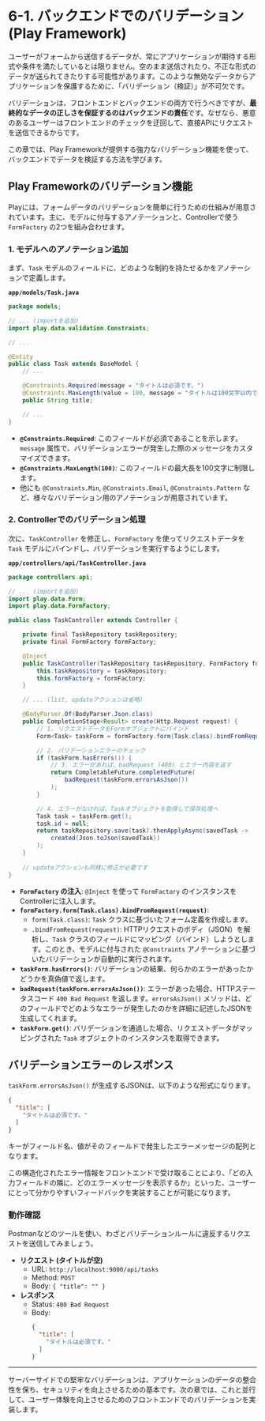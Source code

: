 # 6-1. バックエンドでのバリデーション (Play Framework)

ユーザーがフォームから送信するデータが、常にアプリケーションが期待する形式や条件を満たしているとは限りません。空のまま送信されたり、不正な形式のデータが送られてきたりする可能性があります。このような無効なデータからアプリケーションを保護するために、「バリデーション（検証）」が不可欠です。

バリデーションは、フロントエンドとバックエンドの両方で行うべきですが、**最終的なデータの正しさを保証するのはバックエンドの責任**です。なぜなら、悪意のあるユーザーはフロントエンドのチェックを迂回して、直接APIにリクエストを送信できるからです。

この章では、Play Frameworkが提供する強力なバリデーション機能を使って、バックエンドでデータを検証する方法を学びます。

## Play Frameworkのバリデーション機能

Playには、フォームデータのバリデーションを簡単に行うための仕組みが用意されています。主に、モデルに付与するアノテーションと、Controllerで使う `FormFactory` の2つを組み合わせます。

### 1. モデルへのアノテーション追加

まず、`Task` モデルのフィールドに、どのような制約を持たせるかをアノテーションで定義します。

**`app/models/Task.java`**
```java
package models;

// ... (importを追加)
import play.data.validation.Constraints;

// ...

@Entity
public class Task extends BaseModel {
    // ...

    @Constraints.Required(message = "タイトルは必須です。")
    @Constraints.MaxLength(value = 100, message = "タイトルは100文字以内で入力してください。")
    public String title;

    // ...
}
```
- **`@Constraints.Required`**: このフィールドが必須であることを示します。`message` 属性で、バリデーションエラーが発生した際のメッセージをカスタマイズできます。
- **`@Constraints.MaxLength(100)`**: このフィールドの最大長を100文字に制限します。
- 他にも `@Constraints.Min`, `@Constraints.Email`, `@Constraints.Pattern` など、様々なバリデーション用のアノテーションが用意されています。

### 2. Controllerでのバリデーション処理

次に、`TaskController` を修正し、`FormFactory` を使ってリクエストデータを `Task` モデルにバインドし、バリデーションを実行するようにします。

**`app/controllers/api/TaskController.java`**
```java
package controllers.api;

// ... (importを追加)
import play.data.Form;
import play.data.FormFactory;

public class TaskController extends Controller {

    private final TaskRepository taskRepository;
    private final FormFactory formFactory;

    @Inject
    public TaskController(TaskRepository taskRepository, FormFactory formFactory) {
        this.taskRepository = taskRepository;
        this.formFactory = formFactory;
    }

    // ... (list, updateアクションは省略)

    @BodyParser.Of(BodyParser.Json.class)
    public CompletionStage<Result> create(Http.Request request) {
        // 1. リクエストデータをFormオブジェクトにバインド
        Form<Task> taskForm = formFactory.form(Task.class).bindFromRequest(request);

        // 2. バリデーションエラーのチェック
        if (taskForm.hasErrors()) {
            // 3. エラーがあれば、badRequest (400) とエラー内容を返す
            return CompletableFuture.completedFuture(
                badRequest(taskForm.errorsAsJson())
            );
        }

        // 4. エラーがなければ、Taskオブジェクトを取得して保存処理へ
        Task task = taskForm.get();
        task.id = null;
        return taskRepository.save(task).thenApplyAsync(savedTask ->
            created(Json.toJson(savedTask))
        );
    }
    
    // updateアクションも同様に修正が必要です
}
```
- **`FormFactory` の注入**:
  `@Inject` を使って `FormFactory` のインスタンスをControllerに注入します。
- **`formFactory.form(Task.class).bindFromRequest(request)`**:
  - `form(Task.class)`: `Task` クラスに基づいたフォーム定義を作成します。
  - `.bindFromRequest(request)`: HTTPリクエストのボディ（JSON）を解析し、`Task` クラスのフィールドにマッピング（バインド）しようとします。このとき、モデルに付与された `@Constraints` アノテーションに基づいたバリデーションが自動的に実行されます。
- **`taskForm.hasErrors()`**:
  バリデーションの結果、何らかのエラーがあったかどうかを真偽値で返します。
- **`badRequest(taskForm.errorsAsJson())`**:
  エラーがあった場合、HTTPステータスコード `400 Bad Request` を返します。`errorsAsJson()` メソッドは、どのフィールドでどのようなエラーが発生したのかを詳細に記述したJSONを生成してくれます。
- **`taskForm.get()`**:
  バリデーションを通過した場合、リクエストデータがマッピングされた `Task` オブジェクトのインスタンスを取得できます。

## バリデーションエラーのレスポンス

`taskForm.errorsAsJson()` が生成するJSONは、以下のような形式になります。

```json
{
  "title": [
    "タイトルは必須です。"
  ]
}
```
キーがフィールド名、値がそのフィールドで発生したエラーメッセージの配列となります。

この構造化されたエラー情報をフロントエンドで受け取ることにより、「どの入力フィールドの隣に、どのエラーメッセージを表示するか」といった、ユーザーにとって分かりやすいフィードバックを実装することが可能になります。

### 動作確認

Postmanなどのツールを使い、わざとバリデーションルールに違反するリクエストを送信してみましょう。

- **リクエスト (タイトルが空)**
  - URL: `http://localhost:9000/api/tasks`
  - Method: `POST`
  - Body: `{ "title": "" }`
- **レスポンス**
  - Status: `400 Bad Request`
  - Body:
    ```json
    {
      "title": [
        "タイトルは必須です。"
      ]
    }
    ```

---

サーバーサイドでの堅牢なバリデーションは、アプリケーションのデータの整合性を保ち、セキュリティを向上させるための基本です。次の章では、これと並行して、ユーザー体験を向上させるためのフロントエンドでのバリデーションを実装します。
